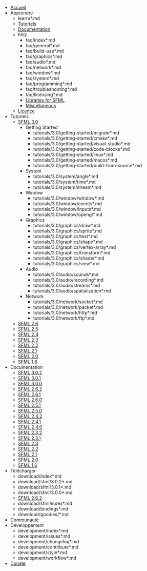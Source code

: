 * [Accueil](index.md)
* Apprendre
    * learn/*.md
    * [Tutoriels](tutorials/3.0/index.md)
    * [Documentation](documentation/3.0.2/index.html)
    * FAQ
        * faq/index*.md
        * faq/general*.md
        * faq/build-use*.md
        * faq/graphics*.md
        * faq/audio*.md
        * faq/network*.md
        * faq/window*.md
        * faq/system*.md
        * faq/programming*.md
        * faq/troubleshooting*.md
        * faq/licensing*.md
        * [Libraries for SFML](https://github.com/SFML/SFML/wiki/Community-FAQ#libraries)
        * [Miscellaneous](https://github.com/SFML/SFML/wiki/Community-FAQ#misc)
    * [Licence](license.md)
* Tutoriels
    * [SFML 3.0](tutorials/3.0/index.md)
        * Getting Started
            * tutorials/3.0/getting-started/migrate*.md
            * tutorials/3.0/getting-started/cmake*.md
            * tutorials/3.0/getting-started/visual-studio*.md
            * tutorials/3.0/getting-started/code-blocks*.md
            * tutorials/3.0/getting-started/linux*.md
            * tutorials/3.0/getting-started/macos*.md
            * tutorials/3.0/getting-started/build-from-source*.md
        * System
            * tutorials/3.0/system/angle*.md
            * tutorials/3.0/system/time*.md
            * tutorials/3.0/system/stream*.md
        * Window
            * tutorials/3.0/window/window*.md
            * tutorials/3.0/window/events*.md
            * tutorials/3.0/window/inputs*.md
            * tutorials/3.0/window/opengl*.md
        * Graphics
            * tutorials/3.0/graphics/draw*.md
            * tutorials/3.0/graphics/sprite*.md
            * tutorials/3.0/graphics/text*.md
            * tutorials/3.0/graphics/shape*.md
            * tutorials/3.0/graphics/vertex-array*.md
            * tutorials/3.0/graphics/transform*.md
            * tutorials/3.0/graphics/shader*.md
            * tutorials/3.0/graphics/view*.md
        * Audio
            * tutorials/3.0/audio/sounds*.md
            * tutorials/3.0/audio/recording*.md
            * tutorials/3.0/audio/streams*.md
            * tutorials/3.0/audio/spatialization*.md
        * Network
            * tutorials/3.0/network/socket*.md
            * tutorials/3.0/network/packet*.md
            * tutorials/3.0/network/http*.md
            * tutorials/3.0/network/ftp*.md
    * [SFML 2.6](https://www.sfml-dev.org/tutorials/2.6/index-fr.php)
    * [SFML 2.5](https://www.sfml-dev.org/tutorials/2.5/index-fr.php)
    * [SFML 2.4](https://www.sfml-dev.org/tutorials/2.4/index-fr.php)
    * [SFML 2.3](https://www.sfml-dev.org/tutorials/2.3/index-fr.php)
    * [SFML 2.2](https://www.sfml-dev.org/tutorials/2.2/index-fr.php)
    * [SFML 2.1](https://www.sfml-dev.org/tutorials/2.1/index-fr.php)
    * [SFML 2.0](https://www.sfml-dev.org/tutorials/2.0/index-fr.php)
    * [SFML 1.6](https://www.sfml-dev.org/tutorials/1.6/index-fr.php)
* Documentation
    * [SFML 3.0.2](documentation/3.0.2/index.html)
    * [SFML 3.0.1](documentation/3.0.1/index.html)
    * [SFML 3.0.0](documentation/3.0.0/index.html)
    * [SFML 2.6.2](https://www.sfml-dev.org/documentation/2.6.2-fr/)
    * [SFML 2.6.1](https://www.sfml-dev.org/documentation/2.6.1-fr/)
    * [SFML 2.6.0](https://www.sfml-dev.org/documentation/2.6.0-fr/)
    * [SFML 2.5.1](https://www.sfml-dev.org/documentation/2.5.1-fr/)
    * [SFML 2.5.0](https://www.sfml-dev.org/documentation/2.5.0-fr/)
    * [SFML 2.4.2](https://www.sfml-dev.org/documentation/2.4.2-fr/)
    * [SFML 2.4.1](https://www.sfml-dev.org/documentation/2.4.1-fr/)
    * [SFML 2.4.0](https://www.sfml-dev.org/documentation/2.4.0-fr/)
    * [SFML 2.3.2](https://www.sfml-dev.org/documentation/2.3.2-fr/)
    * [SFML 2.3.1](https://www.sfml-dev.org/documentation/2.3.1-fr/)
    * [SFML 2.3](https://www.sfml-dev.org/documentation/2.3-fr/)
    * [SFML 2.2](https://www.sfml-dev.org/documentation/2.2-fr/)
    * [SFML 2.1](https://www.sfml-dev.org/documentation/2.1-fr/)
    * [SFML 2.0](https://www.sfml-dev.org/documentation/2.0-fr/)
    * [SFML 1.6](https://www.sfml-dev.org/documentation/1.6-fr/)
* Télécharger
    * download/index*.md
    * download/sfml/3.0.2*.md
    * download/sfml/3.0.1*.md
    * download/sfml/3.0.0*.md
    * [SFML 2.6.2](https://www.sfml-dev.org/download/sfml/2.6.2/index-fr.php)
    * download/sfml/index*.md
    * download/bindings*.md
    * download/goodies/*.md
* [Communauté](community/index.md)
* Développement
    * development/index*.md
    * development/issues*.md
    * development/changelog*.md
    * development/contribute*.md
    * development/style*.md
    * development/workflow*.md
* [Donate](donate.md)